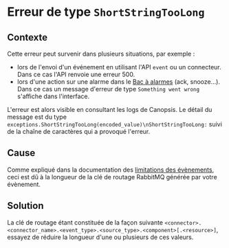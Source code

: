 # Erreur de type `ShortStringTooLong`

## Contexte

Cette erreur peut survenir dans plusieurs situations, par exemple :

- lors de l'envoi d'un événement en utilisant l'API `event` ou un connecteur. Dans ce cas l'API renvoie une erreur 500.
- lors d'une action sur une alarme dans le [Bac à alarmes](../../guide-utilisation/interface/widgets/bac-a-alarmes/index.md) (ack, snooze…). Dans ce cas un message d'erreur de type `Something went wrong` s'affiche dans l'interface.

L'erreur est alors visible en consultant les logs de Canopsis. Le détail du message est du type `exceptions.ShortStringTooLong(encoded_value)\nShortStringTooLong:` suivi de la chaîne de caractères qui a provoqué l'erreur.

## Cause

Comme expliqué dans la documentation des [limitations des évènements](../../guide-utilisation/limitations/index.md#limitation-des-evenements), ceci est dû à la longueur de la clé de routage RabbitMQ générée par votre évènement.

## Solution

La clé de routage étant constituée de la façon suivante `<connector>.<connector_name>.<event_type>.<source_type>.<component>[.<resource>]`, essayez de réduire la longueur d'une ou plusieurs de ces valeurs.
